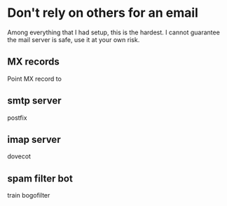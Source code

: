 Don't rely on others for an email
=================================

Among everything that I had setup, this is the hardest.
I cannot guarantee the mail server is safe, use it at your own risk.

MX records
----------
Point MX record to

smtp server
-----------
postfix

imap server
-----------
dovecot

spam filter bot
---------------
train bogofilter

